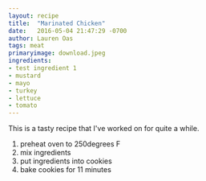 ```yaml
---
layout: recipe
title:  "Marinated Chicken"
date:   2016-05-04 21:47:29 -0700
author: Lauren Oas
tags: meat
primaryimage: download.jpeg
ingredients: 
- test ingredient 1
- mustard
- mayo
- turkey
- lettuce
- tomato
---
```

This is a tasty recipe that I've worked on for quite a while. 

1. preheat oven to 250degrees F
2. mix ingredients
3. put ingredients into cookies
4. bake cookies for 11 minutes

<!-- ![My helpful screenshot]({{ site.baseurl }}/assets/download.jpeg) -->